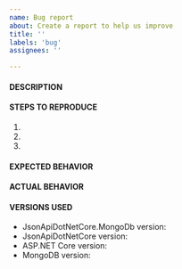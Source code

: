 ```yaml
---
name: Bug report
about: Create a report to help us improve
title: ''
labels: 'bug'
assignees: ''

---
```


<!-- Please read our [Contributing Guides](https://github.com/json-api-dotnet/JsonApiDotNetCore/blob/master/.github/CONTRIBUTING.md) before submitting a bug. -->

#### DESCRIPTION
<!-- A clear and concise description of what the bug is. -->

#### STEPS TO REPRODUCE
<!-- Consider to include your code here, such as models, controllers, resource services, repositories, resource definitions etc. Please also include the request URL with body (if applicable) and the full exception stack trace (set `options.IncludeExceptionStackTraceInErrors` to `true`) in case of errors._ -->

1.
2.
3.

#### EXPECTED BEHAVIOR
<!-- A clear and concise description of what you expected to happen. -->

#### ACTUAL BEHAVIOR
<!-- A clear and concise description of what happens instead. -->

#### VERSIONS USED
- JsonApiDotNetCore.MongoDb version:
- JsonApiDotNetCore version:
- ASP.NET Core version:
- MongoDB version:
